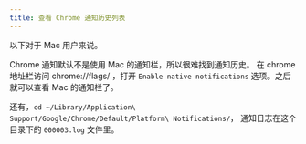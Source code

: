 ```yaml
---
title: 查看 Chrome 通知历史列表
---
```



以下对于 Mac 用户来说。

Chrome 通知默认不是使用 Mac 的通知栏，所以很难找到通知历史。
在 chrome 地址栏访问 chrome://flags/ ，打开 `Enable native notifications` 选项。之后就可以查看 Mac 的通知栏了。

还有，`cd ~/Library/Application\ Support/Google/Chrome/Default/Platform\ Notifications/`，
通知日志在这个目录下的 `000003.log` 文件里。
